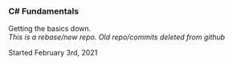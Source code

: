 ### C# Fundamentals
Getting the basics down.</br>
<em>This is a rebase/new repo. Old repo/commits deleted from github</em>
<p>Started February 3rd, 2021</p>
